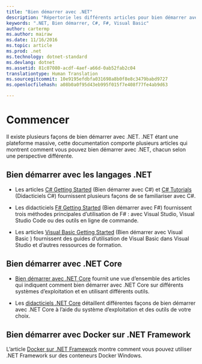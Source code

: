 ```yaml
---
title: "Bien démarrer avec .NET"
description: "Répertorie les différents articles pour bien démarrer avec .NET, à la fois du point de vue des langages et de la plateforme."
keywords: ".NET, Bien démarrer, C#, F#, Visual Basic"
author: cartermp
ms.author: mairaw
ms.date: 11/16/2016
ms.topic: article
ms.prod: .net
ms.technology: dotnet-standard
ms.devlang: dotnet
ms.assetid: 81c07080-acdf-4aef-a66d-0ab52fab2c04
translationtype: Human Translation
ms.sourcegitcommit: 10e9195efdbfa031698a8b0f8e8c3479babd9727
ms.openlocfilehash: a08b0a0f95d43eb995f015f7e408f77fe4ab9d63

---
```


# <a name="getting-started"></a>Commencer

Il existe plusieurs façons de bien démarrer avec .NET.  .NET étant une plateforme massive, cette documentation comporte plusieurs articles qui montrent comment vous pouvez bien démarrer avec .NET, chacun selon une perspective différente.

## <a name="getting-started-using-net-languages"></a>Bien démarrer avec les langages .NET

* Les articles [C# Getting Started](../csharp/getting-started/index.md) (Bien démarrer avec C#) et [C# Tutorials](../csharp/tutorials/index.md) (Didacticiels C#) fournissent plusieurs façons de se familiariser avec C#.

* Les didacticiels [F# Getting Started](../fsharp/tutorials/getting-started/index.md) (Bien démarrer avec F#) fournissent trois méthodes principales d’utilisation de F# : avec Visual Studio, Visual Studio Code ou des outils en ligne de commande.

* Les articles [Visual Basic Getting Started](../visual-basic/getting-started/index.md) (Bien démarrer avec Visual Basic ) fournissent des guides d’utilisation de Visual Basic dans Visual Studio et d’autres ressources de formation.

## <a name="getting-started-using-net-core"></a>Bien démarrer avec .NET Core

* [Bien démarrer avec .NET Core](../core/getting-started.md) fournit une vue d’ensemble des articles qui indiquent comment bien démarrer avec .NET Core sur différents systèmes d’exploitation et en utilisant différents outils.

* Les [didacticiels .NET Core](../core/tutorials/index.md) détaillent différentes façons de bien démarrer avec .NET Core à l’aide du système d’exploitation et des outils de votre choix.

## <a name="getting-started-using-docker-on-net-framework"></a>Bien démarrer avec Docker sur .NET Framework

L’article [Docker sur .NET Framework](../framework/docker/index.md) montre comment vous pouvez utiliser .NET Framework sur des conteneurs Docker Windows.


<!--HONumber=Nov16_HO3-->


